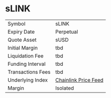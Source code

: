 # sLINK

|                   |                                                                                                            |
| ----------------- | ---------------------------------------------------------------------------------------------------------- |
| Symbol            | sLINK                                                                                                      |
| Expiry Date       | Perpetual                                                                                                  |
| Quote Asset       | sUSD                                                                                                       |
| Initial Margin    | tbd                                                                                                        |
| Liquidation Fee   | tbd                                                                                                        |
| Funding Interval  | tbd                                                                                                        |
| Transactions Fees | tbd                                                                                                        |
| Underlying Index  | [Chainlink Price Feed](https://optimistic.etherscan.io/address/0xCc232dcFAAE6354cE191Bd574108c1aD03f86450) |
| Margin            | Isolated                                                                                                   |

